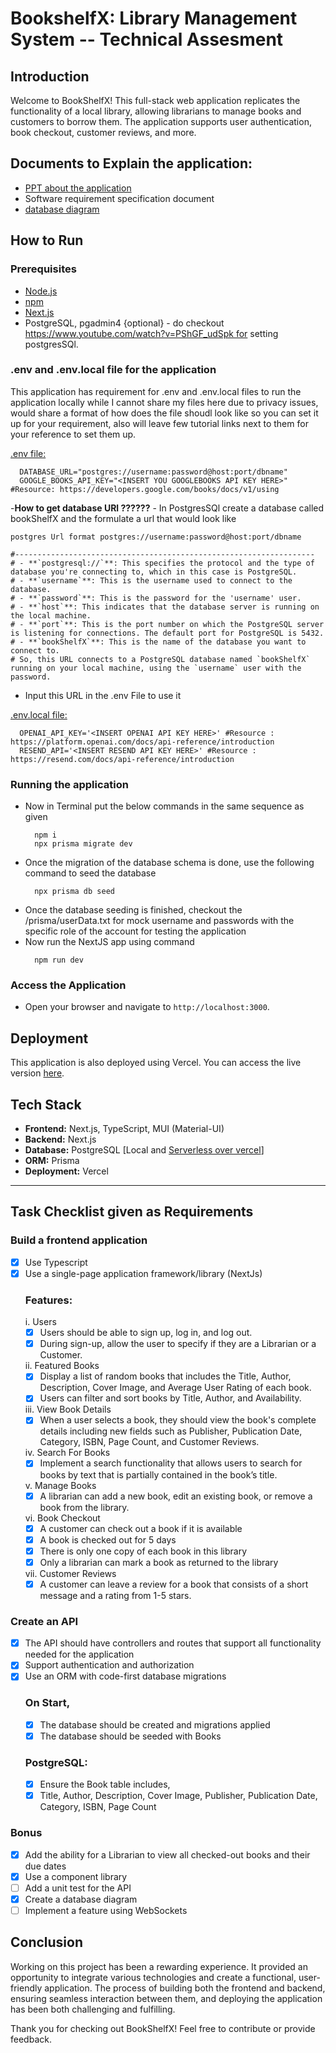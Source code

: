 # BookshelfX: Library Management System -- Technical Assesment
## Introduction

Welcome to BookShelfX! This full-stack web application replicates the functionality of a local library, allowing librarians to manage books and customers to borrow them. The application supports user authentication, book checkout, customer reviews, and more.

## Documents to Explain the application:
- <a href ="https://docs.google.com/presentation/d/1_UGKx3D1e9rAA5mn69heauWKn0tcD_15/edit?usp=sharing&ouid=106341078487048229041&rtpof=true&sd=true">PPT about the application</a>
- Software requirement specification document
- <a href="https://drive.google.com/file/d/17V9OxgKRmfwYHu54mNMFDyOGQr6Ok7Jh/view?usp=drive_link">database diagram</a>
  
## How to Run

### Prerequisites

- <a href="https://nodejs.org/en/download/package-manager">Node.js</a>
- <a href="https://docs.npmjs.com/downloading-and-installing-node-js-and-npm">npm</a>
- <a href="https://nextjs.org/docs/getting-started/installation"> Next.js </a>
- PostgreSQL, pgadmin4 {optional} -
  do checkout https://www.youtube.com/watch?v=PShGF_udSpk for setting postgresSQl. 
### .env and .env.local file for the application 
This application has requirement for .env and .env.local files to run the application locally while I cannot share my files here due to privacy issues, would share a format of how does the file  shoudl look like so you can set it up for your requirement, also will leave few tutorial links  next to them for your reference to set them up.<br/>

<ins>.env file:</ins>
  ```env
    DATABASE_URL="postgres://username:password@host:port/dbname"
    GOOGLE_BOOKS_API_KEY="<INSERT YOU GOOGLEBOOKS API KEY HERE>" #Resource: https://developers.google.com/books/docs/v1/using
  ```
-**How to get database URl ??????** - In PostgresSQl create a database called bookShelfX and the formulate a url that would look like 
  ```
  postgres Url format postgres://username:password@host:port/dbname

  #-------------------------------------------------------------------
  # - **`postgresql://`**: This specifies the protocol and the type of database you're connecting to, which in this case is PostgreSQL.
  # - **`username`**: This is the username used to connect to the database.
  # - **`password`**: This is the password for the 'username' user.
  # - **`host`**: This indicates that the database server is running on the local machine.
  # - **`port`**: This is the port number on which the PostgreSQL server is listening for connections. The default port for PostgreSQL is 5432.
  # - **`bookShelfX`**: This is the name of the database you want to connect to.
  # So, this URL connects to a PostgreSQL database named `bookShelfX` running on your local machine, using the `username` user with the password.
  ```
- Input this URL in the .env File to use it

<ins>.env.local  file:</ins> 
  
  ```env
    OPENAI_API_KEY='<INSERT OPENAI API KEY HERE>' #Resource : https://platform.openai.com/docs/api-reference/introduction
    RESEND_API='<INSERT RESEND API KEY HERE>' #Resource :  https://resend.com/docs/api-reference/introduction
  ```

### Running the application 
- Now in Terminal put the below commands in the same sequence as given
  ```
    npm i
    npx prisma migrate dev
  ```
- Once the migration of the database schema is done, use the following command to seed the database
  ```
    npx prisma db seed
  ```
- Once the database seeding is finished, checkout the /prisma/userData.txt for mock username and passwords with the specific role of the account for testing the application
- Now run the NextJS app using command
  ```
    npm run dev
  ```

### Access the Application

- Open your browser and navigate to `http://localhost:3000`.


## Deployment

This application is also deployed using Vercel. You can access the live version <a href="www.bookshelfx.store">here</a>.

## Tech Stack

- **Frontend:** Next.js, TypeScript, MUI (Material-UI)
- **Backend:** Next.js
- **Database:** PostgreSQL [Local and <a href ="https://vercel.com/docs/storage/vercel-postgres">Serverless over vercel</a>]
- **ORM:** Prisma
- **Deployment:** Vercel

---

## Task Checklist given as Requirements
### Build a frontend application 
- [x] Use Typescript
- [x] Use a single-page application framework/library (NextJs)
  ### Features:
    i. Users
     - [x] Users should be able to sign up, log in, and log out.
     - [x] During sign-up, allow the user to specify if they are a Librarian or a Customer.
  
    ii. Featured Books
    - [x] Display a list of random books that includes the Title, Author,
    Description, Cover Image, and Average User Rating of each book.
    - [x] Users can filter and sort books by Title, Author, and Availability.
    
    iii. View Book Details
    - [x] When a user selects a book, they should view the book's complete
    details including new fields such as Publisher, Publication Date,
    Category, ISBN, Page Count, and Customer Reviews.
    
    iv. Search For Books
    - [x] Implement a search functionality that allows users to search for
    books by text that is partially contained in the book’s title.
    
    v. Manage Books
    - [x] A librarian can add a new book, edit an existing book, or remove a
    book from the library.
    
    vi. Book Checkout
    - [x] A customer can check out a book if it is available
    - [x] A book is checked out for 5 days
    - [x] There is only one copy of each book in this library
    - [x] Only a librarian can mark a book as returned to the library
    
    vii. Customer Reviews
     - [x] A customer can leave a review for a book that consists of a short
      message and a rating from 1-5 stars.
### Create an API
- [x] The API should have controllers and routes that support all functionality needed
for the application
- [x] Support authentication and authorization
- [x] Use an ORM with code-first database migrations
  ### On Start,
   - [x] The database should be created and migrations applied
   - [x] The database should be seeded with Books
  ### PostgreSQL:
   - [x] Ensure the Book table includes,
   - [x] Title, Author, Description, Cover Image, Publisher, Publication Date,
         Category, ISBN, Page Count
### Bonus
- [x] Add the ability for a Librarian to view all checked-out books and their due dates
- [x] Use a component library
- [ ] Add a unit test for the API
- [x] Create a database diagram
- [ ] Implement a feature using WebSockets

## Conclusion

Working on this project has been a rewarding experience. It provided an opportunity to integrate various technologies and create a functional, user-friendly application. The process of building both the frontend and backend, ensuring seamless interaction between them, and deploying the application has been both challenging and fulfilling.

Thank you for checking out BookShelfX! Feel free to contribute or provide feedback.
 
